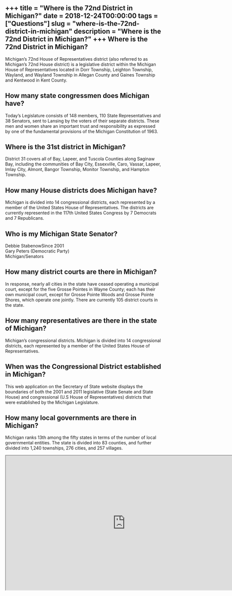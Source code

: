 +++
title = "Where is the 72nd District in Michigan?"
date = 2018-12-24T00:00:00
tags = ["Questions"]
slug = "where-is-the-72nd-district-in-michigan"
description = "Where is the 72nd District in Michigan?"
+++
Where is the 72nd District in Michigan?
---------------------------------------

Michigan’s 72nd House of Representatives district (also referred to as Michigan’s 72nd House district) is a legislative district within the Michigan House of Representatives located in Dorr Township, Leighton Township, Wayland, and Wayland Township in Allegan County and Gaines Township and Kentwood in Kent County.

How many state congressmen does Michigan have?
----------------------------------------------

Today’s Legislature consists of 148 members, 110 State Representatives and 38 Senators, sent to Lansing by the voters of their separate districts. These men and women share an important trust and responsibility as expressed by one of the fundamental provisions of the Michigan Constitution of 1963.

Where is the 31st district in Michigan?
---------------------------------------

District 31 covers all of Bay, Lapeer, and Tuscola Counties along Saginaw Bay, including the communities of Bay City, Essexville, Caro, Vassar, Lapeer, Imlay City, Almont, Bangor Township, Monitor Township, and Hampton Township.

How many House districts does Michigan have?
--------------------------------------------

Michigan is divided into 14 congressional districts, each represented by a member of the United States House of Representatives. The districts are currently represented in the 117th United States Congress by 7 Democrats and 7 Republicans.

Who is my Michigan State Senator?
---------------------------------

 Debbie StabenowSince 2001  
Gary Peters (Democratic Party)  
Michigan/Senators

How many district courts are there in Michigan?
-----------------------------------------------

In response, nearly all cities in the state have ceased operating a municipal court, except for the five Grosse Pointes in Wayne County; each has their own municipal court, except for Grosse Pointe Woods and Grosse Pointe Shores, which operate one jointly. There are currently 105 district courts in the state.

How many representatives are there in the state of Michigan?
------------------------------------------------------------

Michigan’s congressional districts. Michigan is divided into 14 congressional districts, each represented by a member of the United States House of Representatives.

When was the Congressional District established in Michigan?
------------------------------------------------------------

This web application on the Secretary of State website displays the boundaries of both the 2001 and 2011 legislative (State Senate and State House) and congressional (U.S House of Representatives) districts that were established by the Michigan Legislature.

How many local governments are there in Michigan?
-------------------------------------------------

Michigan ranks 13th among the fifty states in terms of the number of local governmental entities. The state is divided into 83 counties, and further divided into 1,240 townships, 276 cities, and 257 villages.

<iframe allow="accelerometer; autoplay; clipboard-write; encrypted-media; gyroscope; picture-in-picture" allowfullscreen="" class="__youtube_prefs__  epyt-is-override  no-lazyload" data-no-lazy="1" data-origheight="433" data-origwidth="770" data-skipgform_ajax_framebjll="" height="433" id="_ytid_67898" loading="lazy" src="https://www.youtube.com/embed/4AdK-xxZrKA?enablejsapi=1&autoplay=0&cc_load_policy=0&cc_lang_pref=&iv_load_policy=1&loop=0&modestbranding=0&rel=1&fs=1&playsinline=0&autohide=2&theme=dark&color=red&controls=1&" title="YouTube player" width="770"></iframe>